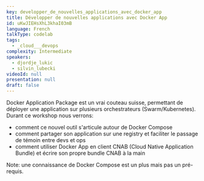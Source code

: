 ```yaml
---
key: developper_de_nouvelles_applications_avec_docker_app
title: Développer de nouvelles applications avec Docker App
id: uKwJIEHsXhL3khaI03mB
language: French
talkType: codelab
tags:
  - _cloud___devops
complexity: Intermediate
speakers:
  - djordje_lukic
  - silvin_lubecki
videoId: null
presentation: null
draft: false
---
```

Docker Application Package est un vrai couteau suisse, permettant de déployer une application sur plusieurs orchestrateurs (Swarm/Kubernetes).
Durant ce workshop nous verrons:
* comment ce nouvel outil s'articule autour de Docker Compose
* comment partager son application sur une registry et faciliter le passage de témoin entre devs et ops
* comment utiliser Docker App en client CNAB (Cloud Native Application Bundle) et écrire son propre bundle CNAB à la main

Note: une connaissance de Docker Compose est un plus mais pas un pré-requis.